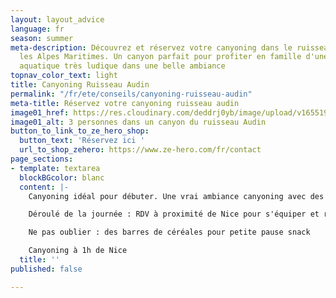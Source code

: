 ```yaml
---
layout: layout_advice
language: fr
season: summer
meta-description: Découvrez et réservez votre canyoning dans le ruisseau Audin dans
  les Alpes Maritimes. Un canyon parfait pour profiter en famille d'une randonnée
  aquatique très ludique dans une belle ambiance
topnav_color_text: light
title: Canyoning Ruisseau Audin
permalink: "/fr/ete/conseils/canyoning-ruisseau-audin"
meta-title: Réservez votre canyoning ruisseau audin
image01_href: https://res.cloudinary.com/deddrj0yb/image/upload/v1655199369/website/By%20Ze%20Hero%20Activity/IMG_4080.jpg
image01_alt: 3 personnes dans un canyon du ruisseau Audin
button_to_link_to_ze_hero_shop:
  button_text: 'Réservez ici '
  url_to_shop_zehero: https://www.ze-hero.com/fr/contact
page_sections:
- template: textarea
  blockBGcolor: blanc
  content: |-
    Canyoning idéal pour débuter. Une vrai ambiance canyoning avec des belles vasques et des tobbogans. La marche d'approche est simple dans un beau sentier pour une durée de 45mn. Le retour à pied est de 10mn.

    Déroulé de la journée : RDV à proximité de Nice pour s'équiper et rencontrer le guide

    Ne pas oublier : des barres de céréales pour petite pause snack

    Canyoning à 1h de Nice
  title: ''
published: false

---
```

